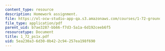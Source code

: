 ```yaml
---
content_type: resource
description: Homework assignment.
file: https://ol-ocw-studio-app-qa.s3.amazonaws.com/courses/1-72-groundwater-hydrology-fall-2005/5ea230a36d300b422c94257ea198f690_1_72_ps1x.pdf
file_type: application/pdf
parent_uid: b7ae3287-bb66-f7d3-5a1a-6d192ceeb6f5
resourcetype: Document
title: 1_72_ps1x.pdf
uid: 5ea230a3-6d30-0b42-2c94-257ea198f690
---
```

